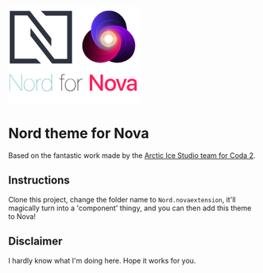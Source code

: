 ![](Images/nord-for-nova.png)

# Nord theme for Nova

Based on the fantastic work made by the [Arctic Ice Studio team for Coda 2](https://github.com/arcticicestudio/nord-coda/).

## Instructions

Clone this project, change the folder name to `Nord.novaextension`, it'll magically turn into a 'component' thingy, and you can then add this theme to Nova!

## Disclaimer

I hardly know what I'm doing here. Hope it works for you.
